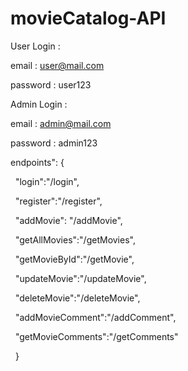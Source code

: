 # movieCatalog-API



User Login :

email : user@mail.com	

password : user123



Admin Login :

email : admin@mail.com

password : admin123



endpoints": {

&nbsp;       "login":"/login",

&nbsp;       "register":"/register",

&nbsp;       "addMovie": "/addMovie",

&nbsp;       "getAllMovies":"/getMovies",

&nbsp;       "getMovieById":"/getMovie",

&nbsp;       "updateMovie":"/updateMovie",

&nbsp;       "deleteMovie":"/deleteMovie",

&nbsp;       "addMovieComment":"/addComment",

&nbsp;       "getMovieComments":"/getComments"

&nbsp;   }

